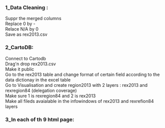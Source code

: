 <h3>1_Data Cleaning :</h3>
Suppr the merged columns<br>
Replace  0 by - <br>
Relace N/A by 0 <br>
Save as rex2013.csv <br>

<h3>2_CartoDB:</h3>
Connect to Cartodb <br>
Drag'n drop rex2013.csv <br>
Make it public <br>
Go to the rex2013 table and change format of certain field according to the data dictionay in the excel table <br>
Go to Visualisation and create region2013 with 2 layers : rex2013 and rexregion84 (delegation coverage)  <br>
Make sure 1 is rexregion84 and 2 is rex2013 <br>
Make all fileds avaialable in the infowindows of rex2013 and rexrefion84 layers  <br>

<h3>3_In each of th 9 html page:</h3>

